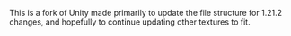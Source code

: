 This is a fork of Unity made primarily to update the file structure for 1.21.2 changes, and hopefully to continue updating other textures to fit.
